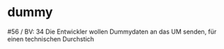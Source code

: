 dummy
=====

#56 / BV: 34 Die Entwickler wollen Dummydaten an das UM senden, für einen technischen Durchstich
